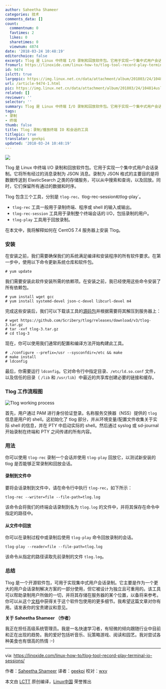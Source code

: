 ```yaml
---
author: Saheetha Shameer
categories: 技术
comments_data: []
count:
  commentnum: 0
  favtimes: 2
  likes: 0
  sharetimes: 0
  viewnum: 4874
date: '2018-03-24 10:48:19'
editorchoice: false
excerpt: Tlog 是 Linux 中终端 I/O 录制和回放软件包。它用于实现一个集中式用户会话录制。它将所有经过的消息录制为 JSON 消息。
fromurl: https://linoxide.com/linux-how-to/tlog-tool-record-play-terminal-io-sessions/
id: 9474
islctt: true
largepic: https://img.linux.net.cn/data/attachment/album/201803/24/104814uslsiw0ist422yiz.jpg
url: /article-9474-1.html
pic: https://img.linux.net.cn/data/attachment/album/201803/24/104814uslsiw0ist422yiz.jpg.thumb.jpg
related: []
reviewer: ''
selector: ''
summary: Tlog 是 Linux 中终端 I/O 录制和回放软件包。它用于实现一个集中式用户会话录制。它将所有经过的消息录制为 JSON 消息。
tags:
- 录制
- 终端
thumb: false
title: Tlog：录制/播放终端 IO 和会话的工具
titlepic: true
translator: geekpi
updated: '2018-03-24 10:48:19'
---
```


![](/data/attachment/album/201803/24/104814uslsiw0ist422yiz.jpg)


Tlog 是 Linux 中终端 I/O 录制和回放软件包。它用于实现一个集中式用户会话录制。它将所有经过的消息录制为 JSON 消息。录制为 JSON 格式的主要目的是将数据传送到 ElasticSearch 之类的存储服务，可以从中搜索和查询，以及回放。同时，它们保留所有通过的数据和时序。


Tlog 包含三个工具，分别是 `tlog-rec`、tlog-rec-session`和`tlog-play`。


* `tlog-rec` 工具一般用于录制终端、程序或 shell 的输入或输出。
* `tlog-rec-session` 工具用于录制整个终端会话的 I/O，包括录制的用户。
* `tlog-play` 工具用于回放录制。


在本文中，我将解释如何在 CentOS 7.4 服务器上安装 Tlog。


### 安装


在安装之前，我们需要确保我们的系统满足编译和安装程序的所有软件要求。在第一步中，使用以下命令更新系统仓库和软件包。



```
# yum update

```

我们需要安装此软件安装所需的依赖项。在安装之前，我已经使用这些命令安装了所有依赖包。



```
# yum install wget gcc
# yum install systemd-devel json-c-devel libcurl-devel m4

```

完成这些安装后，我们可以下载该工具的[源码包](https://github.com/Scribery/tlog/releases/download/v3/tlog-3.tar.gz)并根据需要将其解压到服务器上：



```
# wget https://github.com/Scribery/tlog/releases/download/v3/tlog-3.tar.gz
# tar -xvf tlog-3.tar.gz
# cd tlog-3

```

现在，你可以使用我们通常的配置和编译方法开始构建此工具。



```
# ./configure --prefix=/usr --sysconfdir=/etc && make
# make install
# ldconfig

```

最后，你需要运行 `ldconfig`。它对命令行中指定目录、`/etc/ld.so.conf` 文件，以及信任的目录（ `/lib` 和 `/usr/lib`）中最近的共享库创建必要的链接和缓存。


### Tlog 工作流程图


![Tlog working process](/data/attachment/album/201803/24/104821r0yetzytenzytwnz.png)


首先，用户通过 PAM 进行身份验证登录。名称服务交换器（NSS）提供的 `tlog` 信息是用户的 shell。这初始化了 tlog 部分，并从环境变量/配置文件收集关于实际 shell 的信息，并在 PTY 中启动实际的 shell。然后通过 syslog 或 sd-journal 开始录制在终端和 PTY 之间传递的所有内容。


### 用法


你可以使用 `tlog-rec` 录制一个会话并使用 `tlog-play` 回放它，以测试新安装的 tlog 是否能够正常录制和回放会话。


#### 录制到文件中


要将会话录制到文件中，请在命令行中执行 `tlog-rec`，如下所示：



```
tlog-rec --writer=file --file-path=tlog.log

```

该命令会将我们的终端会话录制到名为 `tlog.log` 的文件中，并将其保存在命令中指定的路径中。


#### 从文件中回放


你可以在录制过程中或录制后使用 `tlog-play` 命令回放录制的会话。



```
tlog-play --reader=file --file-path=tlog.log

```

该命令从指定的路径读取先前录制的文件 `tlog.log`。


### 总结


Tlog 是一个开源软件包，可用于实现集中式用户会话录制。它主要是作为一个更大的用户会话录制解决方案的一部分使用，但它被设计为独立且可重用的。该工具可以帮助录制用户所做的一切，并将其存储在服务器的某个位置，以备将来参考。你可以从这个[文档](https://github.com/Scribery/tlog/blob/master/README.md)中获得关于这个软件包使用的更多细节。我希望这篇文章对你有用。请发表你的宝贵建议和意见。


**关于 Saheetha Shameer （作者）**


我正在担任高级系统管理员。我是一名快速学习者，有轻微的倾向跟随行业中目前和正在出现的趋势。我的爱好包括听音乐、玩策略游戏、阅读和园艺。我对尝试各种美食也有很高的热情 :-)




---


via: <https://linoxide.com/linux-how-to/tlog-tool-record-play-terminal-io-sessions/>


作者：[Saheetha Shameer](https://linoxide.com/author/saheethas/) 译者：[geekpi](https://github.com/geekpi) 校对：[wxy](https://github.com/wxy)


本文由 [LCTT](https://github.com/LCTT/TranslateProject) 原创编译，[Linux中国](https://linux.cn/) 荣誉推出